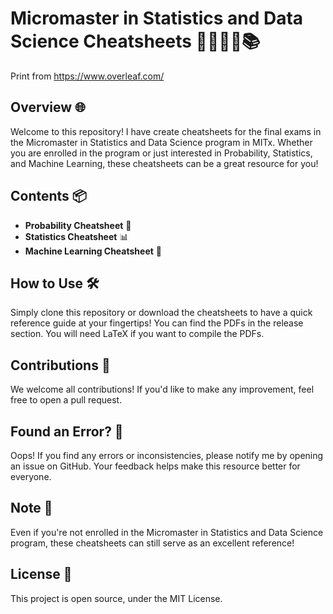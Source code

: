 # Micromaster in Statistics and Data Science Cheatsheets 👨‍🎓👩‍🎓📚
Print from https://www.overleaf.com/

## Overview 🌐
Welcome to this repository! I have create cheatsheets for the final exams in the Micromaster in Statistics and Data Science program in MITx. Whether you are enrolled in the program or just interested in Probability, Statistics, and Machine Learning, these cheatsheets can be a great resource for you!

## Contents 📦
- **Probability Cheatsheet** 🎲
- **Statistics Cheatsheet** 📊
- **Machine Learning Cheatsheet** 🤖

## How to Use 🛠️
Simply clone this repository or download the cheatsheets to have a quick reference guide at your fingertips! You can find the PDFs in the release section. You will need LaTeX if you want to compile the PDFs.

## Contributions 🙏
We welcome all contributions! If you'd like to make any improvement, feel free to open a pull request.

## Found an Error? 🐞
Oops! If you find any errors or inconsistencies, please notify me by opening an issue on GitHub. Your feedback helps make this resource better for everyone.

## Note 📝
Even if you're not enrolled in the Micromaster in Statistics and Data Science program, these cheatsheets can still serve as an excellent reference!

## License 📄
This project is open source, under the MIT License.
